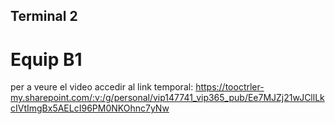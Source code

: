 ## Terminal 2
# Equip B1

per a veure el video accedir al link temporal: 
https://tooctrler-my.sharepoint.com/:v:/g/personal/vip147741_vip365_pub/Ee7MJZj21wJCllLkcIVtImgBx5AELcI96PM0NKOhnc7yNw
